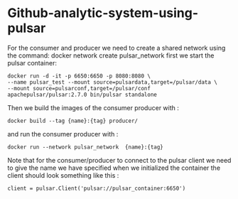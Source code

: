 # Github-analytic-system-using-pulsar

For the consumer and producer we need to create a shared network using the command:
    docker network create pulsar_network
first we start the pulsar container:

    docker run -d -it -p 6650:6650 -p 8080:8080 \
    --name pulsar_test --mount source=pulsardata,target=/pulsar/data \
    --mount source=pulsarconf,target=/pulsar/conf apachepulsar/pulsar:2.7.0 bin/pulsar standalone 

Then we build the images of the consumer producer with :

    docker build --tag {name}:{tag} producer/

and run the consumer producer with :

    docker run --network pulsar_network  {name}:{tag}

Note that for the consumer/producer to connect to the pulsar client we need to give the name we have specified when we initialized the container
the client should look something like this :

    client = pulsar.Client('pulsar://pulsar_container:6650')



